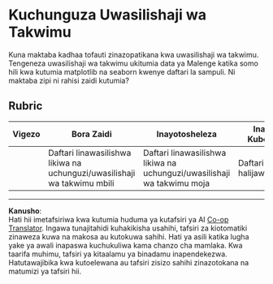 <!--
CO_OP_TRANSLATOR_METADATA:
{
  "original_hash": "4485a1ed4dd1b5647365e3d87456515d",
  "translation_date": "2025-09-05T15:26:55+00:00",
  "source_file": "2-Regression/2-Data/assignment.md",
  "language_code": "sw"
}
-->
# Kuchunguza Uwasilishaji wa Takwimu

Kuna maktaba kadhaa tofauti zinazopatikana kwa uwasilishaji wa takwimu. Tengeneza uwasilishaji wa takwimu ukitumia data ya Malenge katika somo hili kwa kutumia matplotlib na seaborn kwenye daftari la sampuli. Ni maktaba zipi ni rahisi zaidi kutumia?

## Rubric

| Vigezo | Bora Zaidi | Inayotosheleza | Inahitaji Kuboresha |
| -------- | --------- | -------- | ----------------- |
|          | Daftari linawasilishwa likiwa na uchunguzi/uwasilishaji wa takwimu mbili         |   Daftari linawasilishwa likiwa na uchunguzi/uwasilishaji wa takwimu moja       |  Daftari halijawasilishwa                 |

---

**Kanusho**:  
Hati hii imetafsiriwa kwa kutumia huduma ya kutafsiri ya AI [Co-op Translator](https://github.com/Azure/co-op-translator). Ingawa tunajitahidi kuhakikisha usahihi, tafsiri za kiotomatiki zinaweza kuwa na makosa au kutokuwa sahihi. Hati ya asili katika lugha yake ya awali inapaswa kuchukuliwa kama chanzo cha mamlaka. Kwa taarifa muhimu, tafsiri ya kitaalamu ya binadamu inapendekezwa. Hatutawajibika kwa kutoelewana au tafsiri zisizo sahihi zinazotokana na matumizi ya tafsiri hii.